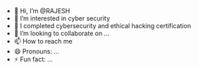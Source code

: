 - 👋 Hi, I’m @RAJESH
- 👀 I’m interested in cyber security
- 🌱 I completed cybersecurity and ethical hacking certification
- 💞️ I’m looking to collaborate on ...
- 📫 How to reach me 
- 😄 Pronouns: ...
- ⚡ Fun fact: ...

<!---
RAJESH1428/RAJESH1428 is a ✨ special ✨ repository because its `README.md` (this file) appears on your GitHub profile.
You can click the Preview link to take a look at your changes.
--->
